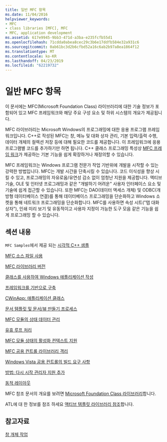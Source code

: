 ```yaml
---
title: 일반 MFC 항목
ms.date: 11/04/2016
helpviewer_keywords:
- MFC
- class libraries [MFC], MFC
- MFC, application development
ms.assetid: 617e9945-9bb3-471d-a3ba-e235fcfb55d1
ms.openlocfilehash: 71cdda0abea8cec29c3b6e17ddfb584e32a931c6
ms.sourcegitcommit: 0ab61bc3d2b6cfbd52a16c6ab2b97a8ea1864f12
ms.translationtype: MT
ms.contentlocale: ko-KR
ms.lasthandoff: 04/23/2019
ms.locfileid: "62219732"
---
```

# <a name="general-mfc-topics"></a>일반 MFC 항목

이 문서에는 MFC(Microsoft Foundation Class) 라이브러리에 대한 기술 정보가 포함되어 있고 MFC 프레임워크와 해당 주요 구성 요소 및 하위 시스템의 개요가 제공됩니다.

MFC 라이브러리는 Microsoft Windows의 프로그래밍에 대한 응용 프로그램 프레임워크입니다. C++로 작성된 MFC는 창, 메뉴 및 대화 상자 관리, 기본 입력/출력 수행, 데이터 개체의 컬렉션 저장 등에 대해 필요한 코드를 제공합니다. 이 프레임워크에 응용 프로그램별 코드를 추가하기만 하면 됩니다. C++ 클래스 프로그래밍 특성상 [MFC 프레임 워크](../mfc/framework-mfc.md)가 제공하는 기본 기능을 쉽게 확장하거나 재정의할 수 있습니다.

MFC 프레임워크는 Windows 프로그램 전문가 작업 기반위에 개발을 시작할 수 있는 강력한 방법입니다. MFC는 개발 시간을 단축시킬 수 있습니다. 코드 이식성을 향상 시킬 수 있고, 프로그래밍의 자유로움/유연성 감소 없이 엄청난 지원을 제공합니다. 액티브 기술, OLE 및 인터넷 프로그래밍과 같은 "개발하기 어려운" 사용자 인터페이스 요소 및 기술에 쉽게 접근할 수 있습니다. 또한 MFC는 DAO(데이터 액세스 개체) 및 ODBC(개방형 데이터베이스 연결)를 통해 데이터베이스 프로그래밍을 단순화하고 Windows 소켓을 통해 네트워크 프로그래밍을 단순화합니다. MFC를 사용하면 속성 시트("탭 대화 상자"), 인쇄 미리 보기 및 유동적이고 사용자 지정이 가능한 도구 모음 같은 기능을 쉽게 프로그래밍 할 수 있습니다.

## <a name="in-this-section"></a>섹션 내용

`MFC Samples`에서 제공 되는 [시각적 C++ 샘플](../overview/visual-cpp-samples.md)

[MFC 소스 파일 사용](../mfc/using-the-mfc-source-files.md)

[MFC 라이브러리 버전](../mfc/mfc-library-versions.md)

[클래스를 사용하여 Windows 애플리케이션 작성](../mfc/using-the-classes-to-write-applications-for-windows.md)

[프레임워크를 기반으로 구축](../mfc/building-on-the-framework.md)

[CWinApp: 애플리케이션 클래스](../mfc/cwinapp-the-application-class.md)

[문서 템플릿 및 문서/뷰 만들기 프로세스](../mfc/document-templates-and-the-document-view-creation-process.md)

[MFC 모듈의 상태 데이터 관리](../mfc/managing-the-state-data-of-mfc-modules.md)

[유휴 루프 처리](../mfc/idle-loop-processing.md)

[MFC 모듈 상태의 활성화 컨텍스트 지원](../mfc/support-for-activation-contexts-in-the-mfc-module-state.md)

[MFC 공용 컨트롤 라이브러리 격리](../mfc/isolation-of-the-mfc-common-controls-library.md)

[Windows Vista 공용 컨트롤의 빌드 요구 사항](../mfc/build-requirements-for-windows-vista-common-controls.md)

[방법: 다시 시작 관리자 지원 추가](../mfc/how-to-add-restart-manager-support.md)

[동적 레이아웃](../mfc/dynamic-layout.md)

MFC 참조 문서의 개요를 보려면 [Microsoft Foundation Class 라이브러리](../mfc/mfc-desktop-applications.md)합니다.

ATL에 대 한 정보를 참조 하세요 [액티브 템플릿 라이브러리 참조](../atl/atl-class-overview.md)합니다.

## <a name="see-also"></a>참고자료

[창 개체 작업](../mfc/working-with-window-objects.md)
